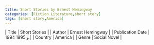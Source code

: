 ```yaml
---
title: Short Stories by Ernest Hemingway
categories: [Fiction Literature,short story]
tags: [short story,America]
---
```

        
| Title | Short Stories  |
| Author |  Ernest Hemingway  |
| Publication Date | 1994 و 1995   |
| Country | America |
| Genre | Social Novel  |
        